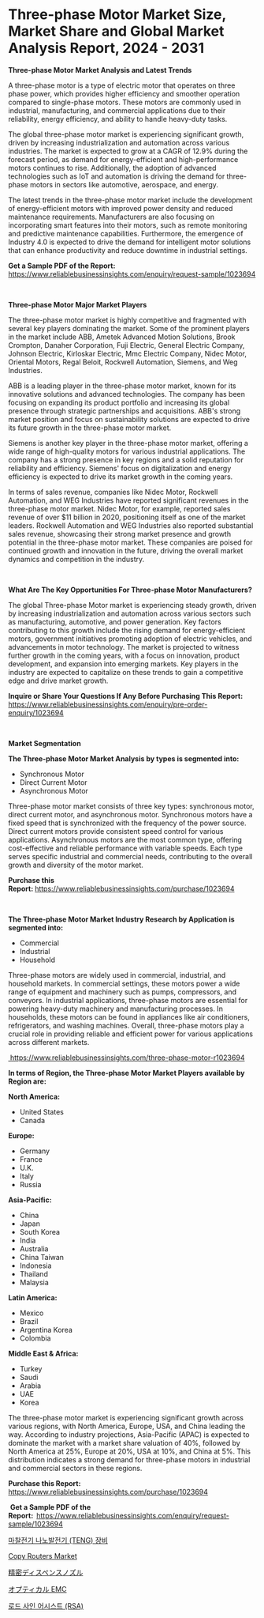 <p><h1>Three-phase Motor Market Size, Market Share and Global Market Analysis Report, 2024 - 2031</h1></p><p><strong>Three-phase Motor Market Analysis and Latest Trends</strong></p>
<p><p>A three-phase motor is a type of electric motor that operates on three phase power, which provides higher efficiency and smoother operation compared to single-phase motors. These motors are commonly used in industrial, manufacturing, and commercial applications due to their reliability, energy efficiency, and ability to handle heavy-duty tasks.</p><p>The global three-phase motor market is experiencing significant growth, driven by increasing industrialization and automation across various industries. The market is expected to grow at a CAGR of 12.9% during the forecast period, as demand for energy-efficient and high-performance motors continues to rise. Additionally, the adoption of advanced technologies such as IoT and automation is driving the demand for three-phase motors in sectors like automotive, aerospace, and energy.</p><p>The latest trends in the three-phase motor market include the development of energy-efficient motors with improved power density and reduced maintenance requirements. Manufacturers are also focusing on incorporating smart features into their motors, such as remote monitoring and predictive maintenance capabilities. Furthermore, the emergence of Industry 4.0 is expected to drive the demand for intelligent motor solutions that can enhance productivity and reduce downtime in industrial settings.</p></p>
<p><strong>Get a Sample PDF of the Report:&nbsp;</strong> <a href="https://www.reliablebusinessinsights.com/enquiry/request-sample/1023694">https://www.reliablebusinessinsights.com/enquiry/request-sample/1023694</a></p>
<p>&nbsp;</p>
<p><strong>Three-phase Motor Major Market Players</strong></p>
<p><p>The three-phase motor market is highly competitive and fragmented with several key players dominating the market. Some of the prominent players in the market include ABB, Ametek Advanced Motion Solutions, Brook Crompton, Danaher Corporation, Fuji Electric, General Electric Company, Johnson Electric, Kirloskar Electric, Mmc Electric Company, Nidec Motor, Oriental Motors, Regal Beloit, Rockwell Automation, Siemens, and Weg Industries.</p><p>ABB is a leading player in the three-phase motor market, known for its innovative solutions and advanced technologies. The company has been focusing on expanding its product portfolio and increasing its global presence through strategic partnerships and acquisitions. ABB's strong market position and focus on sustainability solutions are expected to drive its future growth in the three-phase motor market.</p><p>Siemens is another key player in the three-phase motor market, offering a wide range of high-quality motors for various industrial applications. The company has a strong presence in key regions and a solid reputation for reliability and efficiency. Siemens' focus on digitalization and energy efficiency is expected to drive its market growth in the coming years.</p><p>In terms of sales revenue, companies like Nidec Motor, Rockwell Automation, and WEG Industries have reported significant revenues in the three-phase motor market. Nidec Motor, for example, reported sales revenue of over $11 billion in 2020, positioning itself as one of the market leaders. Rockwell Automation and WEG Industries also reported substantial sales revenue, showcasing their strong market presence and growth potential in the three-phase motor market. These companies are poised for continued growth and innovation in the future, driving the overall market dynamics and competition in the industry.</p></p>
<p>&nbsp;</p>
<p><strong>What Are The Key Opportunities For Three-phase Motor Manufacturers?</strong></p>
<p><p>The global Three-phase Motor market is experiencing steady growth, driven by increasing industrialization and automation across various sectors such as manufacturing, automotive, and power generation. Key factors contributing to this growth include the rising demand for energy-efficient motors, government initiatives promoting adoption of electric vehicles, and advancements in motor technology. The market is projected to witness further growth in the coming years, with a focus on innovation, product development, and expansion into emerging markets. Key players in the industry are expected to capitalize on these trends to gain a competitive edge and drive market growth.</p></p>
<p><strong>Inquire or Share Your Questions If Any Before Purchasing This Report:</strong> <a href="https://www.reliablebusinessinsights.com/enquiry/pre-order-enquiry/1023694">https://www.reliablebusinessinsights.com/enquiry/pre-order-enquiry/1023694</a></p>
<p>&nbsp;</p>
<p><strong>Market Segmentation</strong></p>
<p><strong>The Three-phase Motor Market Analysis by types is segmented into:</strong></p>
<p><ul><li>Synchronous Motor</li><li>Direct Current Motor</li><li>Asynchronous Motor</li></ul></p>
<p><p>Three-phase motor market consists of three key types: synchronous motor, direct current motor, and asynchronous motor. Synchronous motors have a fixed speed that is synchronized with the frequency of the power source. Direct current motors provide consistent speed control for various applications. Asynchronous motors are the most common type, offering cost-effective and reliable performance with variable speeds. Each type serves specific industrial and commercial needs, contributing to the overall growth and diversity of the motor market.</p></p>
<p><strong>Purchase this Report:&nbsp;</strong><a href="https://www.reliablebusinessinsights.com/purchase/1023694">https://www.reliablebusinessinsights.com/purchase/1023694</a></p>
<p>&nbsp;</p>
<p><strong>The Three-phase Motor Market Industry Research by Application is segmented into:</strong></p>
<p><ul><li>Commercial</li><li>Industrial</li><li>Household</li></ul></p>
<p><p>Three-phase motors are widely used in commercial, industrial, and household markets. In commercial settings, these motors power a wide range of equipment and machinery such as pumps, compressors, and conveyors. In industrial applications, three-phase motors are essential for powering heavy-duty machinery and manufacturing processes. In households, these motors can be found in appliances like air conditioners, refrigerators, and washing machines. Overall, three-phase motors play a crucial role in providing reliable and efficient power for various applications across different markets.</p></p>
<p><a href="https://www.reliablebusinessinsights.com/three-phase-motor-r1023694">&nbsp;https://www.reliablebusinessinsights.com/three-phase-motor-r1023694</a></p>
<p><strong>In terms of Region, the Three-phase Motor Market Players available by Region are:</strong></p>
<p>
    <p> <strong> North America: </strong>
        <ul>
            <li>United States</li>
            <li>Canada</li>
        </ul>
        </p> 
    <p> <strong> Europe: </strong>
        <ul>
            <li>Germany</li>
            <li>France</li>
            <li>U.K.</li>
            <li>Italy</li>
            <li>Russia</li>
        </ul>
        </p> 
    <p> <strong> Asia-Pacific: </strong>
        <ul>
            <li>China</li>
            <li>Japan</li>
            <li>South Korea</li>
            <li>India</li>
            <li>Australia</li>
            <li>China Taiwan</li>
            <li>Indonesia</li>
            <li>Thailand</li>
            <li>Malaysia</li>
        </ul>
        </p> 
    <p> <strong> Latin America: </strong>
        <ul>
            <li>Mexico</li>
            <li>Brazil</li>
            <li>Argentina Korea</li>
            <li>Colombia</li>
        </ul>
        </p> 
    <p> <strong> Middle East & Africa: </strong>
        <ul>
            <li>Turkey</li>
            <li>Saudi</li>
            <li>Arabia</li>
            <li>UAE</li>
            <li>Korea</li>
        </ul>
    </p>
    </p>
<p><p>The three-phase motor market is experiencing significant growth across various regions, with North America, Europe, USA, and China leading the way. According to industry projections, Asia-Pacific (APAC) is expected to dominate the market with a market share valuation of 40%, followed by North America at 25%, Europe at 20%, USA at 10%, and China at 5%. This distribution indicates a strong demand for three-phase motors in industrial and commercial sectors in these regions.</p></p>
<p><strong>Purchase this Report: </strong><a href="https://www.reliablebusinessinsights.com/purchase/1023694">https://www.reliablebusinessinsights.com/purchase/1023694</a></p>
<p>&nbsp;<strong>Get a Sample PDF of the Report:&nbsp;&nbsp;</strong><a href="https://www.reliablebusinessinsights.com/enquiry/request-sample/1023694">https://www.reliablebusinessinsights.com/enquiry/request-sample/1023694</a></p>
<p><strong></strong></p>
<p><p><a href="https://github.com/Madalyell456456/Market-Research-Report-List-2/blob/main/2898697173993.md">마찰전기 나노발전기 (TENG) 장비</a></p><p><a href="https://github.com/airdrophunter675/Market-Research-Report-List-1/blob/main/copy-routers-market.md">Copy Routers Market</a></p><p><a href="https://github.com/Andrewones2023/Market-Research-Report-List-1/blob/main/2259253161608.md">精密ディスペンスノズル</a></p><p><a href="https://github.com/hardee896/Market-Research-Report-List-2/blob/main/6880896161607.md">オプティカル EMC</a></p><p><a href="https://github.com/vs019sa3m8x/Market-Research-Report-List-2/blob/main/4041003173992.md">로드 사인 어시스트 (RSA)</a></p></p>